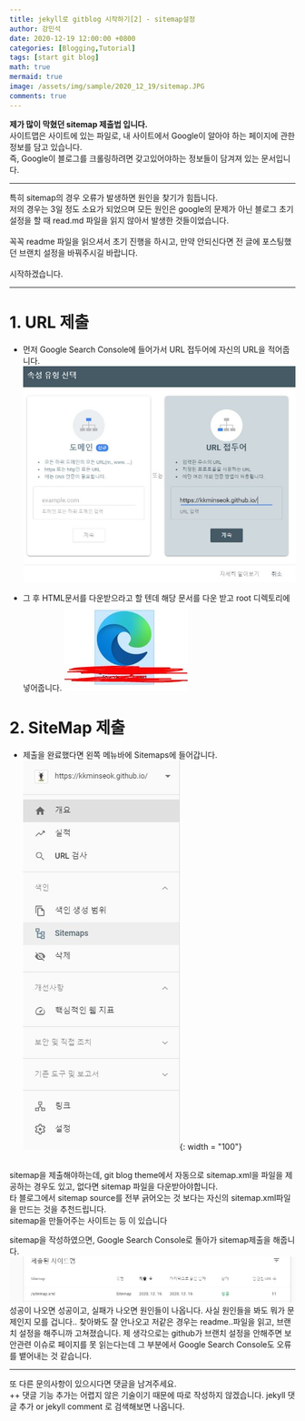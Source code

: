 ```yaml
---
title: jekyll로 gitblog 시작하기[2] - sitemap설정
author: 강민석
date: 2020-12-19 12:00:00 +0800
categories: [Blogging,Tutorial]
tags: [start git blog]
math: true
mermaid: true
image: /assets/img/sample/2020_12_19/sitemap.JPG
comments: true
---
```


<strong> 제가 많이 막혔던 sitemap 제출법 입니다.</strong><br>
사이트맵은 사이트에 있는 파일로, 내 사이트에서 Google이 알아야 하는 페이지에 관한 정보를 담고 있습니다. <br>
즉, Google이 블로그를 크롤링하려면 갖고있어야하는 정보들이 담겨져 있는 문서입니다.

------
특히 sitemap의 경우 오류가 발생하면 원인을 찾기가 힘듭니다.<br>
저의 경우는 3일 정도 소요가 되었으며 모든 원인은 google의 문제가 아닌 블로그 초기설정을 할 때 read.md 파일을 읽지 않아서 발생한 것들이었습니다.<br><br>
꼭꼭 readme 파일을 읽으셔서 초기 진행을 하시고, 만약 안되신다면
전 글에 포스팅했던 브랜치 설정을 바꿔주시길 바랍니다.<br><br>
시작하겠습니다.

------
# 1. URL 제출
- 먼저 Google Search Console에 들어가서 URL 접두어에 자신의 URL을 적어줍니다.
![](/assets/img/sample/2020_12_19/URL.JPG)

- 그 후 HTML문서를 다운받으라고 할 텐데 해당 문서를 다운 받고
root 디렉토리에 넣어줍니다.
![](/assets/img/sample/2020_12_19/html.JPG)

# 2. SiteMap 제출
- 제출을 완료했다면 왼쪽 메뉴바에 Sitemaps에 들어갑니다.<br>
![](/assets/img/sample/2020_12_19/sitemap2.jpg){: width = "100"}
<br>
sitemap을 제출해야하는데, git blog theme에서 자동으로 sitemap.xml을 파일을 제공하는 경우도 있고, 없다면 sitemap 파일을 다운받아야합니다.<br>
타 블로그에서 sitemap source를 전부 긁어오는 것 보다는 자신의 sitemap.xml파일을 만드는 것을 추천드립니다.<br>
sitemap을 만들어주는 사이트는 <https://www.xml-sitemaps.com/>등 이 있습니다<br>

sitemap을 작성하였으면, Google Search Console로 돌아가 sitemap제출을 해줍니다.
![](/assets/img/sample/2020_12_19/sitemap.JPG)
성공이 나오면 성공이고, 실패가 나오면 원인들이 나옵니다.
사실 원인들을 봐도 뭐가 문제인지 모를 겁니다.. 찾아봐도 잘 안나오고 저같은 경우는 readme..파일을 읽고, 브랜치 설정을 해주니까 고쳐졌습니다. 제 생각으로는 github가 브랜치 설정을 안해주면 보안관련 이슈로 페이지를 못 읽는다는데 그 부분에서 Google Search Console도 오류를 뱉어내는 것 같습니다.<br>

------
또 다른 문의사항이 있으시다면 댓글을 남겨주세요.<br>
++ 댓글 기능 추가는 어렵지 않은 기술이기 때문에 따로 작성하지 않겠습니다. jekyll 댓글 추가 or jekyll comment 로 검색해보면 나옵니다.